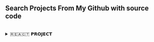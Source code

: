 ## Search Projects From My Github with source code

</br>

<details>
  <summary>🇷‌🇪‌🇦‌🇨‌🇹‌       𝗣𝗥𝗢𝗝𝗘𝗖𝗧 </summary>

| Project Name 🌐 [Live-link ]                                           | Github_link + Level                                                                                                                  | Description + Technology                                                                                               |
| ---------------------------------------------------------------------- | ------------------------------------------------------------------------------------------------------------------------------------ | ---------------------------------------------------------------------------------------------------------------------- |
| ⭐ [Smart Grade System ](https://smart-grade-vercel-three.vercel.app/) | **🔒-private**                                                                                                                       | **[Beginner]** Html to react component                                                                                 |
| ⭐ Tic Tac Toe                                                         | [🐞](https://github.com/bappasahabapi/tic-tac-toy-2024)                                                                              | **[MID]** Basic Tic Tac Toy game which is created by by following the official document of react dev.                  |
| ⭐ [Book Finder App](https://book-finder-app-one.vercel.app/)          | **🔒-private**                                                                                                                       | **[Beginner]** Implemented searching,filtering, sorting,favorite option using useState hook only                       |
| ⭐ [BD-Tour](https://bd-tour-7c15d.web.app/)                           | [Client](https://github.com/bappasahabapi/bd-tour-client) [server](https://github.com/bappasahabapi/bd-tour-server)                  | **[MID]** Firebase Google authentication, CRUD operation using MongoDB.Backend should be deployed heroku to vercel       |
| ⭐ [Iphone-BD](https://iphone-bd.web.app/)                             | [Client](https://github.com/bappasahabapi/iPhone-bd-client) [server](https://github.com/bappasahabapi/iPhone-bd-server)             | **[Advanced]** Firebase Google authentication, CRUD operation using MongoDB .Backend should be deployed heroku to vercel |
| ⭐ [Thakurgaon-Hospital](https://thakurgaon-hospital.web.app/)         | [Client](https://github.com/bappasahabapi/Thakurgaon-Healthcare)                                                                    | **[MID]** Firebase Google authentication, CRUD operation using MongoDB .Backend should be deployed heroku to vercel      |
| ⭐ [Thakurgaon-Portal](https://thakurgaon-portal.web.app/)             | [Client](https://github.com/bappasahabapi/Thakurgaon-Portal-UI) [server](https://github.com/bappasahabapi/Thakurgaon-Portal-Server) | **[MID]** Firebase Google authentication, hosted firebase for front-end, server is in Vercel                             |
| -                                                                      | -                                                                                                                                    | -                                                                                                                      |

</details>

